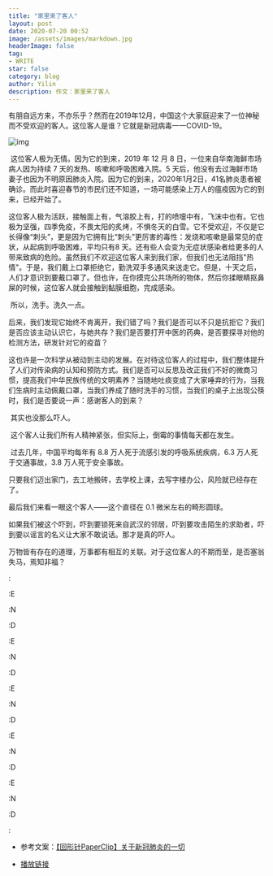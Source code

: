 ```yaml
---
title: "家里来了客人"
layout: post
date: 2020-07-20 00:52
image: /assets/images/markdown.jpg
headerImage: false
tag:
- WRITE
star: false
category: blog
author: Yilin
description: 作文：家里来了客人
---
```


​        有朋自远方来，不亦乐乎？然而在2019年12月，中国这个大家庭迎来了一位神秘而不受欢迎的客人。这位客人是谁？它就是新冠病毒一一COVID-19。

![img](https://cdn.jsdelivr.net/gh/imlinnn/img/20200720001424.jpeg)

​        这位客人极为无情。因为它的到来，2019 年 12 月 8 日，一位来自华南海鲜市场病人因为持续 7 天的发热、咳嗽和呼吸困难入院。5 天后，他没有去过海鲜市场妻子也因为不明原因肺炎入院。因为它的到来，2020年1月2日，41名肺炎患者被确诊。而此时喜迎春节的市民们还不知道，一场可能感染上万人的瘟疫因为它的到来，已经开始了。

​        这位客人极为活跃，接触面上有，气溶胶上有，打的喷嚏中有，飞沫中也有。它也极为坚强，四季免疫，不畏太阳的炙烤，不惧冬天的白雪。它不受欢迎，不仅是它长得像“刺头”，更是因为它拥有比“刺头”更厉害的毒性：发烧和咳嗽是最常见的症状，从起病到呼吸困难，平均只有8 天。还有些人会变为无症状感染者给更多的人带来致病的危险。虽然我们不欢迎这位客人来到我们家，但我们也无法阻挡"热情"。于是，我们戴上口罩拒绝它，勤洗双手多通风来送走它。但是，十天之后，人们才意识到要戴口罩了。但也许，在你摸完公共场所的物体，然后你揉眼睛抠鼻屎的时候，这位客人就会接触到黏膜细胞，完成感染。

​        所以，洗手。洗久一点。

​        后来，我们发现它始终不肯离开，我们错了吗？我们是否可以不只是抗拒它？我们是否应该主动认识它，与她共存？我们是否要打开中医的药典，是否要探寻对他的检测方法，研发针对它的疫苗？

​        这也许是一次科学从被动到主动的发展。在对待这位客人的过程中，我们整体提升了人们对传染病的认知和预防方式。我们是否可以反思及改正我们不好的微商习惯，提高我们中华民族传统的文明素养？当随地吐痰变成了大家唾弃的行为，当我们生病时主动佩戴口罩，当我们养成了随时洗手的习惯，当我们的桌子上出现公筷时，我们是否要说一声：感谢客人的到来？

​        其实也没那么吓人。

​        这个客人让我们所有人精神紧张，但实际上，倒霉的事情每天都在发生。

​        过去几年，中国平均每年有 8.8 万人死于流感引发的呼吸系统疾病，6.3 万人死于交通事故，3.8 万人死于安全事故。

​        只要我们迈出家门，去工地搬砖，去学校上课，去写字楼办公，风险就已经存在了。

最后我们来看一眼这个客人——这个直径在 0.1 微米左右的畸形圆球。

​        如果我们被这个吓到，吓到要锁死来自武汉的邻居，吓到要攻击陌生的求助者，吓到要以谣言的名义让大家不敢说话。那才是真的吓人。

​        万物皆有存在的道理，万事都有相互的关联。对于这位客人的不期而至，是否塞翁失马，焉知非福？



:

:E

:N

:D

:E

:N

:D

:E

:N

:D

:E

:N

:D

:E

:N

:D

:


- 参考文案：[【回形针PaperClip】关于新冠肺炎的一切](https://www.bilibili.com/video/BV1R7411x74i)

- [播放链接](https://player.bilibili.com/player.html?aid=86216616&bvid=BV1R7411x74i&cid=147361701&page=1)
